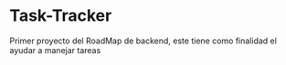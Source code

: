 # Task-Tracker
Primer proyecto del RoadMap de backend, este tiene como finalidad el ayudar a manejar tareas
